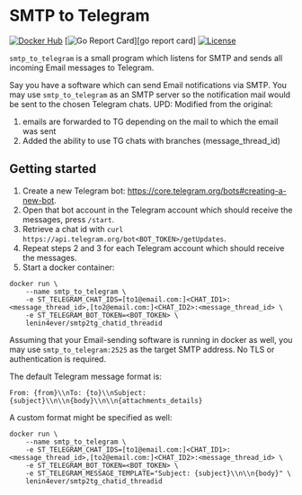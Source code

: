 # SMTP to Telegram

[![Docker Hub](https://img.shields.io/docker/pulls/kostyaesmukov/smtp_to_telegram.svg?style=flat-square)][docker hub]
[![Go Report Card](https://goreportcard.com/badge/github.com/KostyaEsmukov/smtp_to_telegram?style=flat-square)][go report card]
[![License](https://img.shields.io/github/license/KostyaEsmukov/smtp_to_telegram.svg?style=flat-square)][license]

[docker hub]: https://hub.docker.com/r/lenin4ever/smtp2tg_chatid_threadid
[license]: https://github.com/KostyaEsmukov/smtp_to_telegram/blob/master/LICENSE

`smtp_to_telegram` is a small program which listens for SMTP and sends
all incoming Email messages to Telegram.

Say you have a software which can send Email notifications via SMTP.
You may use `smtp_to_telegram` as an SMTP server so
the notification mail would be sent to the chosen Telegram chats.
UPD: Modified from the original:
1. emails are forwarded to TG depending on the mail to which the email was sent
2. Added the ability to use TG chats with branches (message_thread_id)




## Getting started

1. Create a new Telegram bot: https://core.telegram.org/bots#creating-a-new-bot.
2. Open that bot account in the Telegram account which should receive
   the messages, press `/start`.
3. Retrieve a chat id with `curl https://api.telegram.org/bot<BOT_TOKEN>/getUpdates`.
4. Repeat steps 2 and 3 for each Telegram account which should receive the messages.
5. Start a docker container:

```
docker run \
    --name smtp_to_telegram \
    -e ST_TELEGRAM_CHAT_IDS=[to1@email.com:]<CHAT_ID1>:<message_thread_id>,[to2@email.com:]<CHAT_ID2>:<message_thread_id> \
    -e ST_TELEGRAM_BOT_TOKEN=<BOT_TOKEN> \
    lenin4ever/smtp2tg_chatid_threadid
```

Assuming that your Email-sending software is running in docker as well,
you may use `smtp_to_telegram:2525` as the target SMTP address.
No TLS or authentication is required.

The default Telegram message format is:

```
From: {from}\\nTo: {to}\\nSubject: {subject}\\n\\n{body}\\n\\n{attachments_details}
```

A custom format might be specified as well:

```
docker run \
    --name smtp_to_telegram \
    -e ST_TELEGRAM_CHAT_IDS=[to1@email.com:]<CHAT_ID1>:<message_thread_id>,[to2@email.com:]<CHAT_ID2>:<message_thread_id> \
    -e ST_TELEGRAM_BOT_TOKEN=<BOT_TOKEN> \
    -e ST_TELEGRAM_MESSAGE_TEMPLATE="Subject: {subject}\\n\\n{body}" \
    lenin4ever/smtp2tg_chatid_threadid
```
